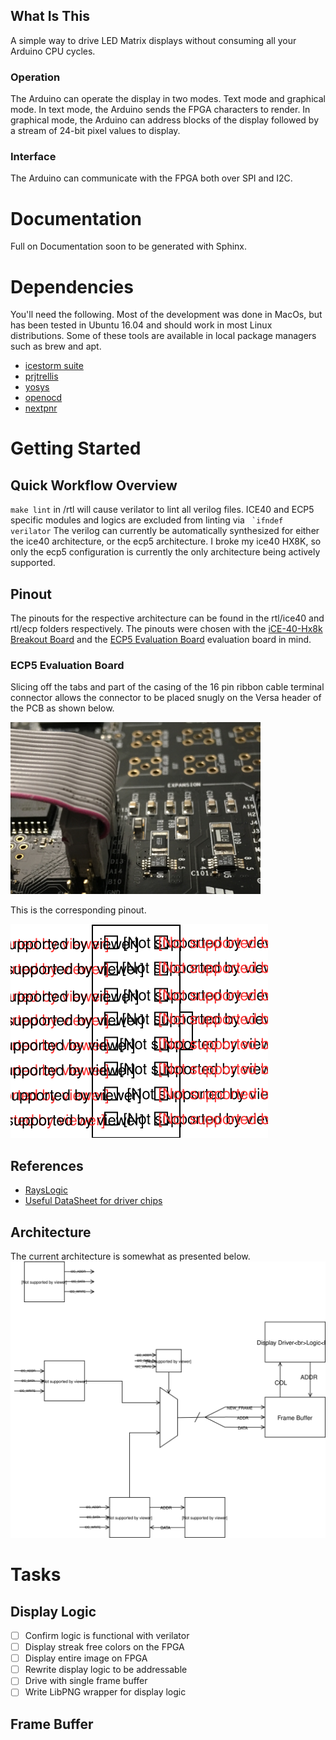 ## What Is This
A simple way to drive LED Matrix displays without consuming all your Arduino CPU cycles.
### Operation
The Arduino can operate the display in two modes. Text mode and graphical mode. In text mode, the Arduino sends the FPGA characters to render. In graphical mode, the Arduino can address blocks of the display followed by a stream of 24-bit pixel values to display.
### Interface
The Arduino can communicate with the FPGA both over SPI and I2C.
# Documentation
Full on Documentation soon to be generated with Sphinx.
# Dependencies
You'll need the following. Most of the development was done in MacOs, but has been tested in Ubuntu 16.04 and should work in most Linux distributions. Some of these tools are available in local package managers such as brew and apt.
 - [icestorm suite](http://www.clifford.at/icestorm/)
 - [prjtrellis](https://github.com/SymbiFlow/prjtrellis)
 - [yosys](http://www.clifford.at/yosys/download.html)
 - [openocd](http://openocd.org/getting-openocd/)
 - [nextpnr](https://github.com/YosysHQ/nextpnr)
#  Getting Started 
## Quick Workflow Overview
``make lint`` in /rtl will cause verilator to lint all verilog files. ICE40 and ECP5 specific modules and logics are excluded from linting via `` `ifndef verilator``
The verilog can currently be automatically synthesized for either the ice40 architecture, or the ecp5 architecture. I broke my ice40 HX8K, so only the ecp5 configuration is currently the only architecture being actively supported.
## Pinout
The pinouts for the respective architecture can be found in the rtl/ice40 and rtl/ecp folders respectively. The pinouts were chosen with the [iCE-40-Hx8k Breakout Board](https://www.latticesemi.com/Products/DevelopmentBoardsAndKits/iCE40HX8KBreakoutBoard.aspx) and the [ECP5 Evaluation Board](http://www.latticesemi.com/ecp5-evaluation) evaluation board in mind.
### ECP5 Evaluation Board
Slicing off the tabs and part of the casing of the 16 pin ribbon cable terminal connector allows the connector to be placed snugly on the Versa header of the PCB as shown below.

<img src="Documentation/Content/Versa_Connector.png" width="400">

This is the corresponding pinout.

![Versa Header - Ribbon Cable Pinout](Documentation/Content/Pinout.svg)
## References
 - [RaysLogic](http://www.rayslogic.com/propeller/programming/AdafruitRGB/AdafruitRGB.htm)
  - [Useful DataSheet for driver chips](http://www.rayslogic.com/propeller/programming/AdafruitRGB/MBI5026.pdf)
## Architecture
The current architecture is somewhat as presented below.
![System Architecture](Documentation/Content/System_Schematic.svg)
# Tasks
## Display Logic
 - [ ] Confirm logic is functional with verilator
 - [ ] Display streak free colors on the FPGA
 - [ ] Display entire image on FPGA
 - [ ] Rewrite display logic to be addressable
 - [ ] Drive with single frame buffer
 - [ ] Write LibPNG wrapper for display logic

## Frame Buffer
